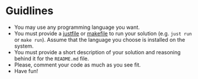 # Guidlines

+ You may use any programming language you want.
+ You must provide a [justfile](https://github.com/casey/just) or [makefile](https://www.gnu.org/software/make/manual/make.html) to run your solution (e.g. `just run` or `make run`). Assume that the language you choose is installed on the system.
+ You must provide a short description of your solution and reasoning behind it for the `README.md` file.
+ Please, comment your code as much as you see fit.
+ Have fun!

